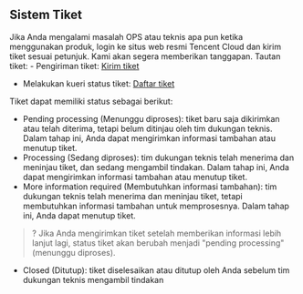 ## Sistem Tiket
Jika Anda mengalami masalah OPS atau teknis apa pun ketika menggunakan produk, login ke situs web resmi Tencent Cloud dan kirim tiket sesuai petunjuk. Kami akan segera memberikan tanggapan.
Tautan tiket:
- Pengiriman tiket: [Kirim tiket](https://console.cloud.tencent.com/workorder/category)
- Melakukan kueri status tiket: [Daftar tiket](https://console.cloud.tencent.com/workorder)

Tiket dapat memiliki status sebagai berikut:
- Pending processing (Menunggu diproses): tiket baru saja dikirimkan atau telah diterima, tetapi belum ditinjau oleh tim dukungan teknis. Dalam tahap ini, Anda dapat mengirimkan informasi tambahan atau menutup tiket.
- Processing (Sedang diproses): tim dukungan teknis telah menerima dan meninjau tiket, dan sedang mengambil tindakan. Dalam tahap ini, Anda dapat mengirimkan informasi tambahan atau menutup tiket.
- More information required (Membutuhkan informasi tambahan): tim dukungan teknis telah menerima dan meninjau tiket, tetapi membutuhkan informasi tambahan untuk memprosesnya. Dalam tahap ini, Anda dapat menutup tiket.
 >? Jika Anda mengirimkan tiket setelah memberikan informasi lebih lanjut lagi, status tiket akan berubah menjadi "pending processing" (menunggu diproses).
 >
- Closed (Ditutup): tiket diselesaikan atau ditutup oleh Anda sebelum tim dukungan teknis mengambil tindakan



